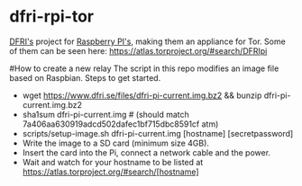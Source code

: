 dfri-rpi-tor
============

[DFRI's](https://www.dfri.se/) project for [Raspberry PI's](https://www.dfri.se/projekt/tor/rpi/), making them an appliance for Tor. Some of them can be seen here: https://atlas.torproject.org/#search/DFRIpi

#How to create a new relay
The script in this repo modifies an image file based on Raspbian. Steps to get started.

* wget https://www.dfri.se/files/dfri-pi-current.img.bz2 && bunzip dfri-pi-current.img.bz2
* sha1sum dfri-pi-current.img # (should match 7a406aa630919adcd502dafec1bf715dbc8591cf atm)
* scripts/setup-image.sh dfri-pi-current.img [hostname] [secretpassword]
* Write the image to a SD card (minimum size 4GB).
* Insert the card into the Pi, connect a network cable and the power.
* Wait and watch for your hostname to be listed at https://atlas.torproject.org/#search/[hostname]
